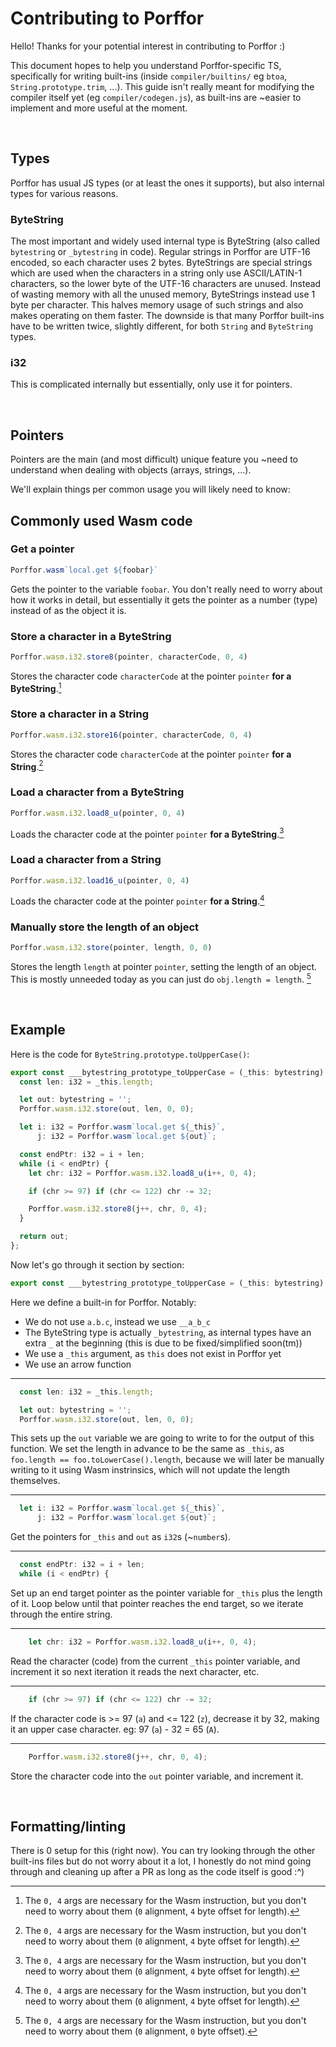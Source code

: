 # Contributing to Porffor

Hello! Thanks for your potential interest in contributing to Porffor :)

This document hopes to help you understand Porffor-specific TS, specifically for writing built-ins (inside `compiler/builtins/` eg `btoa`, `String.prototype.trim`, ...). This guide isn't really meant for modifying the compiler itself yet (eg `compiler/codegen.js`), as built-ins are ~easier to implement and more useful at the moment.

<br>

## Types

Porffor has usual JS types (or at least the ones it supports), but also internal types for various reasons.

### ByteString

The most important and widely used internal type is ByteString (also called `bytestring` or `_bytestring` in code). Regular strings in Porffor are UTF-16 encoded, so each character uses 2 bytes. ByteStrings are special strings which are used when the characters in a string only use ASCII/LATIN-1 characters, so the lower byte of the UTF-16 characters are unused. Instead of wasting memory with all the unused memory, ByteStrings instead use 1 byte per character. This halves memory usage of such strings and also makes operating on them faster. The downside is that many Porffor built-ins have to be written twice, slightly different, for both `String` and `ByteString` types.

### i32

This is complicated internally but essentially, only use it for pointers.

<br>

## Pointers

Pointers are the main (and most difficult) unique feature you ~need to understand when dealing with objects (arrays, strings, ...).

We'll explain things per common usage you will likely need to know:

## Commonly used Wasm code

### Get a pointer

```js
Porffor.wasm`local.get ${foobar}`
```

Gets the pointer to the variable `foobar`. You don't really need to worry about how it works in detail, but essentially it gets the pointer as a number (type) instead of as the object it is.

### Store a character in a ByteString

```js
Porffor.wasm.i32.store8(pointer, characterCode, 0, 4)
```

Stores the character code `characterCode` at the pointer `pointer` **for a ByteString**.[^1]

### Store a character in a String

```js
Porffor.wasm.i32.store16(pointer, characterCode, 0, 4)
```

Stores the character code `characterCode` at the pointer `pointer` **for a String**.[^1]

### Load a character from a ByteString

```js
Porffor.wasm.i32.load8_u(pointer, 0, 4)
```

Loads the character code at the pointer `pointer` **for a ByteString**.[^1]

### Load a character from a String

```js
Porffor.wasm.i32.load16_u(pointer, 0, 4)
```

Loads the character code at the pointer `pointer` **for a String**.[^1]

### Manually store the length of an object

```js
Porffor.wasm.i32.store(pointer, length, 0, 0)
```

Stores the length `length` at pointer `pointer`, setting the length of an object. This is mostly unneeded today as you can just do `obj.length = length`. [^2]

<br>

## Example

Here is the code for `ByteString.prototype.toUpperCase()`:

```ts
export const ___bytestring_prototype_toUpperCase = (_this: bytestring) => {
  const len: i32 = _this.length;

  let out: bytestring = '';
  Porffor.wasm.i32.store(out, len, 0, 0);

  let i: i32 = Porffor.wasm`local.get ${_this}`,
      j: i32 = Porffor.wasm`local.get ${out}`;

  const endPtr: i32 = i + len;
  while (i < endPtr) {
    let chr: i32 = Porffor.wasm.i32.load8_u(i++, 0, 4);

    if (chr >= 97) if (chr <= 122) chr -= 32;

    Porffor.wasm.i32.store8(j++, chr, 0, 4);
  }

  return out;
};
```

Now let's go through it section by section:

```ts
export const ___bytestring_prototype_toUpperCase = (_this: bytestring) => {
```

Here we define a built-in for Porffor. Notably:
- We do not use `a.b.c`, instead we use `__a_b_c`
- The ByteString type is actually `_bytestring`, as internal types have an extra `_` at the beginning (this is due to be fixed/simplified soon(tm))
- We use a `_this` argument, as `this` does not exist in Porffor yet
- We use an arrow function

---

```ts
  const len: i32 = _this.length;

  let out: bytestring = '';
  Porffor.wasm.i32.store(out, len, 0, 0);
```

This sets up the `out` variable we are going to write to for the output of this function. We set the length in advance to be the same as `_this`, as `foo.length == foo.toLowerCase().length`, because we will later be manually writing to it using Wasm instrinsics, which will not update the length themselves.

---

```ts
  let i: i32 = Porffor.wasm`local.get ${_this}`,
      j: i32 = Porffor.wasm`local.get ${out}`;
```

Get the pointers for `_this` and `out` as `i32`s (~`number`s).

---

```ts
  const endPtr: i32 = i + len;
  while (i < endPtr) {
```

Set up an end target pointer as the pointer variable for `_this` plus the length of it. Loop below until that pointer reaches the end target, so we iterate through the entire string.

---

```ts
    let chr: i32 = Porffor.wasm.i32.load8_u(i++, 0, 4);
```

Read the character (code) from the current `_this` pointer variable, and increment it so next iteration it reads the next character, etc.

---

```ts
    if (chr >= 97) if (chr <= 122) chr -= 32;
```

If the character code is >= 97 (`a`) and <= 122 (`z`), decrease it by 32, making it an upper case character. eg: 97 (`a`) - 32 = 65 (`A`).

---

```ts
    Porffor.wasm.i32.store8(j++, chr, 0, 4);
```

Store the character code into the `out` pointer variable, and increment it.

<br>

## Formatting/linting

There is 0 setup for this (right now). You can try looking through the other built-ins files but do not worry about it a lot, I honestly do not mind going through and cleaning up after a PR as long as the code itself is good :^)

[^1]: The `0, 4` args are necessary for the Wasm instruction, but you don't need to worry about them (`0` alignment, `4` byte offset for length).

[^2]: The `0, 4` args are necessary for the Wasm instruction, but you don't need to worry about them (`0` alignment, `0` byte offset).